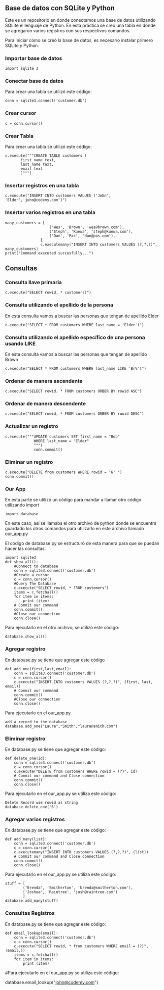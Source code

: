 ## **Base de datos con SQLite y Python**
 
 Este es un repositorio en donde conectamos una base de datos utilizando SQLite el lenguaje de Python. En esta práctica se creó una tabla en donde se agregaron varios registros con sus respectivos comandos.
 
 Para iniciar cómo se creó la base de datos, es necesario instalar primero SQLite y Python.
 
 ### Importar base de datos
 ```
 import sqlite 3
 ```
 
 ### Conectar base de datos
 Para crear una tabla se utilizó este código:
 ```
 conn = sqlite3.connect('customer.db')
 ```
 ### Crear cursor
 ```
 c = conn.cursor()
```
 ### Crear Tabla 
 
 Para crear una tabla se utilizó este código:
 ```
 c.execute("""CREATE TABLE customers (
		first_name text,
		last_name text,
		email text
		)""")
```

### Insertar registros en una tabla
```
c.execute("INSERT INTO customers VALUES ('John', 'Elder','john@codemy.com')")
```

### Insertar varios registros en una tabla
```
many_customers = [
					('Wes', 'Brown', 'wes@brown.com'),
					('Steph', 'Kuewa', 'steph@kuewa.com'),
					('Dan', 'Pas', 'dan@pas.com'),
				]
				c.executemany("INSERT INTO customers VALUES (?,?,?)", many_customers)
print("Command executed succesfully...")
```
## Consultas

### Consulta llave primaria
```
c.execute("SELECT rowid, * customers)")
```
### Consulta utilizando el apellido de la persona
En esta consulta vamos a buscar las personas que tengan de apellido Elder
```
c.execute("SELECT * FROM customers WHERE last_name = 'Elder')")
```
### Consulta utilizando el apellido específico de una persona usando LIKE
En esta consulta vamos a buscar las personas que tengan de apellido Brown
```
c.execute("SELECT * FROM customers WHERE last_name LIKE 'Br%')")
```
### Ordenar de manera ascendente
```
c.execute("SELECT rowid, * FROM customers ORBER BY rowid ASC")
```

### Ordenar de manera descendente
```
c.execute("SELECT rowid, * FROM customers ORBER BY rowid DESC")
```
### Actualizar un registro
```
c.execute("""UPDATE customers SET first_name = "Bob" 
             WHERE last_name = "Elder" 
             """)
             conn.commit()
```             
### Eliminar un registro
```
c.execute("DELETE from customers WHERE rowid = '6' ")
conn.commit()
```
### Our App
En esta parte se utilizó un código para mandar a llamar otro código utilizando import
```
import database
```
En este caso, así se llamaba el otro archivo de python donde se encuentra guardado los otros 
comandos para utilizarlo en este archivo llamado our_app.py

El código de database.py se estructuró de esta manera para que se puedan hacer
las consultas.
```
import sqlite3
def show_all():
	#Connect to database
	conn = sqlite3.connect('customer.db')
	#Create a cursor
	c = conn.cursor()
	#Query The Database
	c.execute("SELECT rowid, * FROM customers")
	items = c.fetchall()
	for item in items:
		print (item)
	# Commit our command
	conn.commit()
	#Close our connection
	conn.close()
```
	
	
Para ejecutarlo en el otro archivo, se utilizó este código:
```
database.show_all()
```
### Agregar registro 
En database.py se tiene que agregar este código
```
def add_one(first,last,email):
	conn = sqlite3.connect('customer.db')
	c = conn.cursor()
	c.execute("INSERT INTO customers VALUES (?,?,?)", (first, last, email))
	# Commit our command
	conn.commit()
	#Close our connection
	conn.close()
```
Para ejecutarlo en el our_app.py
```
add a record to the database
database.add_one("Laura","Smith","laura@smith.com")
```
### Eliminar registro 
En database.py se tiene que agregar este código:
```
def delete_one(id):
	conn = sqlite3.connect('customer.db')
	c = conn.cursor()
	c.execute("DELETE from customers WHERE rowid = (?)", id)
	# Commit our command and Close connection
	conn.commit()
	conn.close()
```
Para ejecutarlo en el our_app.py se utiliza este código:
```
Delete Record use rowid as string
database.delete_one('6')
```
### Agregar varios registros
En database.py se tiene que agregar este código:
```
def add_many(list):
	conn = sqlite3.connect('customer.db')
	c = conn.cursor()
	c.executemany("INSERT INTO customers VALUES (?,?,?)", (list))
	# Commit our command and Close connection
	conn.commit()
	conn.close()
```
Para ejecutarlo en el our_app.py se utiliza este código:
```
stuff = [
		('Brenda', 'Smitherton', 'brenda@smitherton.com'),
		('Joshua', 'Raintree', 'josh@raintree.com')
		]
database.add_many(stuff)	
```
### Consultas Registros
En database.py se tiene que agregar este código:

```
def email_lookup(email):
	conn = sqlite3.connect('customer.db')
	c = conn.cursor()
	c.execute("SELECT rowid, * from customers WHERE email = (?)", (email,))
	items = c.fetchall()
	for item in items:
		print (item)
```		
	
		
	
#Para ejecutarlo en el our_app.py se utiliza este código:

database.email_lookup("john@codemy.com")
```
